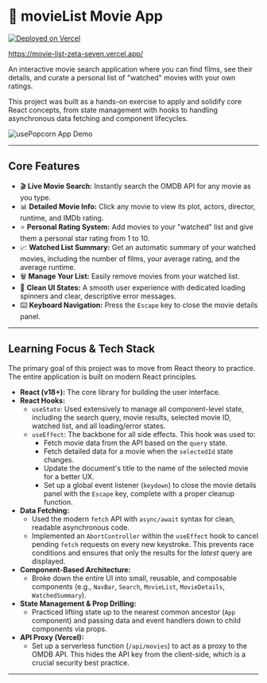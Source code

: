# 🍿 movieList Movie App

[![Deployed on Vercel](https://vercel.com/button)](https://movie-list-zeta-seven.vercel.app/)

https://movie-list-zeta-seven.vercel.app/

An interactive movie search application where you can find films, see their details, and curate a personal list of "watched" movies with your own ratings.

This project was built as a hands-on exercise to apply and solidify core React concepts, from state management with hooks to handling asynchronous data fetching and component lifecycles.

![usePopcorn App Demo](./public/Website_Showcase.gif)

---

## Core Features

* 🎬 **Live Movie Search:** Instantly search the OMDB API for any movie as you type.
* 📊 **Detailed Movie Info:** Click any movie to view its plot, actors, director, runtime, and IMDb rating.
* ⭐ **Personal Rating System:** Add movies to your "watched" list and give them a personal star rating from 1 to 10.
* 📈 **Watched List Summary:** Get an automatic summary of your watched movies, including the number of films, your average rating, and the average runtime.
* 🗑️ **Manage Your List:** Easily remove movies from your watched list.
* 🔄 **Clean UI States:** A smooth user experience with dedicated loading spinners and clear, descriptive error messages.
* ⌨️ **Keyboard Navigation:** Press the `Escape` key to close the movie details panel.

---

## Learning Focus & Tech Stack

The primary goal of this project was to move from React theory to practice. The entire application is built on modern React principles.

* **React (v18+):** The core library for building the user interface.
* **React Hooks:**
    * `useState`: Used extensively to manage all component-level state, including the search query, movie results, selected movie ID, watched list, and all loading/error states.
    * `useEffect`: The backbone for all side effects. This hook was used to:
        * Fetch movie data from the API based on the `query` state.
        * Fetch detailed data for a movie when the `selectedId` state changes.
        * Update the document's title to the name of the selected movie for a better UX.
        * Set up a global event listener (`keydown`) to close the movie details panel with the `Escape` key, complete with a proper cleanup function.
* **Data Fetching:**
    * Used the modern `fetch` API with `async/await` syntax for clean, readable asynchronous code.
    * Implemented an `AbortController` within the `useEffect` hook to cancel pending `fetch` requests on every new keystroke. This prevents race conditions and ensures that only the results for the *latest* query are displayed.
* **Component-Based Architecture:**
    * Broke down the entire UI into small, reusable, and composable components (e.g., `NavBar`, `Search`, `MovieList`, `MovieDetails`, `WatchedSummary`).
* **State Management & Prop Drilling:**
    * Practiced lifting state up to the nearest common ancestor (`App` component) and passing data and event handlers down to child components via props.
* **API Proxy (Vercel):**
    * Set up a serverless function (`/api/movies`) to act as a proxy to the OMDB API. This hides the API key from the client-side, which is a crucial security best practice.

---
